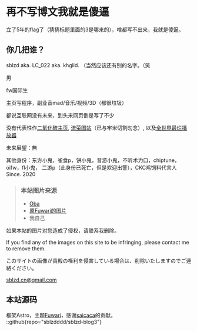# 再不写博文我就是傻逼
立了5年的flag了（猜猜标题里面的3是哪来的），啥都写不出来，我就是傻逼。

## 你几把谁？

sblzd aka. LC_022 aka. khglid. （当然应该还有别的名字。（笑

男

fw国际生

主页写程序，副业音mad/音乐/视频/3D（都很垃圾）

都说互联网没有未来，到头来网页倒是写了不少

没有代表性作[二氧化硫主页](https://sulphurdxd.online/), 
[流萤图站](https://firefly-gallery.cn)（已与牢米切割勿念）,
以及[全世界最烂播放器](https://wbmpe.sblzd.cn)

未来展望：無

其他身份：东方小鬼，雀食p，饼小鬼，音游小鬼，不听术力口，chiptune，oifw，fl小鬼，
二游p（此身份已死亡，但是欢迎出警），CKC鸡饲料代言人Since. 2020

> ### 本站图片来源
> - [Oba](https://www.pixiv.net/en/users/20363223)
> - [原Fuwari的图片](https://github.com/saicaca/fuwari/)
> - 我自己

如果本站的图片对您造成了侵权，请联系我删除。

If you find any of the images on this site to be infringing, please contact me to remove them.

このサイトの画像が貴殿の権利を侵害している場合は、削除いたしますのでご連絡ください。

sblzd.cn@gmail.com

## 本站源码

框架Astro，主题[Fuwari](https://github.com/saicaca/fuwari)，感谢[saicaca](https://github.com/saicaca)的贡献。
::github{repo="sblzdddd/sblzd-blog3"}
